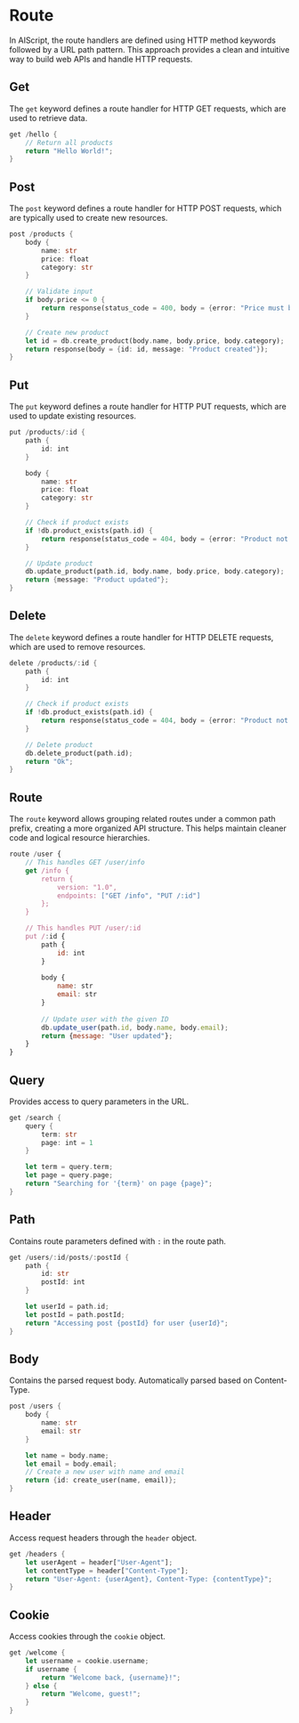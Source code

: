# Route

In AIScript, the route handlers are defined using HTTP method keywords followed by a URL path pattern. This approach provides a clean and intuitive way to build web APIs and handle HTTP requests.

## Get

The `get` keyword defines a route handler for HTTP GET requests, which are used to retrieve data.

```rust
get /hello {
    // Return all products
    return "Hello World!";
}
```

## Post

The `post` keyword defines a route handler for HTTP POST requests, which are typically used to create new resources.

```rust
post /products {
    body {
        name: str
        price: float
        category: str
    }

    // Validate input
    if body.price <= 0 {
        return response(status_code = 400, body = {error: "Price must be positive"});
    }

    // Create new product
    let id = db.create_product(body.name, body.price, body.category);
    return response(body = {id: id, message: "Product created"});
}
```

## Put

The `put` keyword defines a route handler for HTTP PUT requests, which are used to update existing resources.

```rust
put /products/:id {
    path {
        id: int
    }

    body {
        name: str
        price: float
        category: str
    }

    // Check if product exists
    if !db.product_exists(path.id) {
        return response(status_code = 404, body = {error: "Product not found"});
    }

    // Update product
    db.update_product(path.id, body.name, body.price, body.category);
    return {message: "Product updated"};
}
```

## Delete

The `delete` keyword defines a route handler for HTTP DELETE requests, which are used to remove resources.

```rust
delete /products/:id {
    path {
        id: int
    }

    // Check if product exists
    if !db.product_exists(path.id) {
        return response(status_code = 404, body = {error: "Product not found"});
    }

    // Delete product
    db.delete_product(path.id);
    return "Ok";
}
```

## Route

The `route` keyword allows grouping related routes under a common path prefix, creating a more organized API structure. This helps maintain cleaner code and logical resource hierarchies.

```js
route /user {
    // This handles GET /user/info
    get /info {
        return {
            version: "1.0",
            endpoints: ["GET /info", "PUT /:id"]
        };
    }

    // This handles PUT /user/:id
    put /:id {
        path {
            id: int
        }
        
        body {
            name: str
            email: str
        }
        
        // Update user with the given ID
        db.update_user(path.id, body.name, body.email);
        return {message: "User updated"};
    }
}
```

## Query

Provides access to query parameters in the URL.

```rust
get /search {
    query {
        term: str
        page: int = 1
    }

    let term = query.term;
    let page = query.page;
    return "Searching for '{term}' on page {page}";
}
```

## Path

Contains route parameters defined with `:` in the route path.

```rust
get /users/:id/posts/:postId {
    path {
        id: str
        postId: int
    }

    let userId = path.id;
    let postId = path.postId;
    return "Accessing post {postId} for user {userId}";
}
```

## Body

Contains the parsed request body. Automatically parsed based on Content-Type.

```rust
post /users {
    body {
        name: str
        email: str
    }

    let name = body.name;
    let email = body.email;
    // Create a new user with name and email
    return {id: create_user(name, email)};
}
```

## Header

Access request headers through the `header` object.

```rust
get /headers {
    let userAgent = header["User-Agent"];
    let contentType = header["Content-Type"];
    return "User-Agent: {userAgent}, Content-Type: {contentType}";
}
```

## Cookie

Access cookies through the `cookie` object.

```rust
get /welcome {
    let username = cookie.username;
    if username {
        return "Welcome back, {username}!";
    } else {
        return "Welcome, guest!";
    }
}
```
